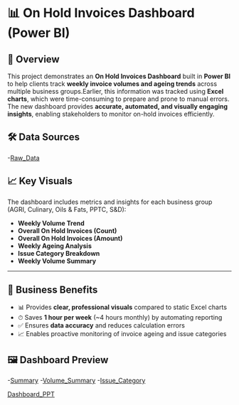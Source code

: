 # 📊 On Hold Invoices Dashboard (Power BI)

## 🔹 Overview
This project demonstrates an **On Hold Invoices Dashboard** built in **Power BI** to help clients track **weekly invoice volumes and ageing trends** across multiple business groups.Earlier, this information was tracked using **Excel charts**, which were time-consuming to prepare and prone to manual errors.  
The new dashboard provides **accurate, automated, and visually engaging insights**, enabling stakeholders to monitor on-hold invoices efficiently.  

## 🛠 Data Sources
-<a href = "https://github.com/amitabhkarn/Weekly-On-Hold-Invoices-Dashboard/blob/main/On_Hold%20Invoices_RawData.xlsx">Raw_Data</a>

## 📈 Key Visuals
The dashboard includes metrics and insights for each business group (AGRI, Culinary, Oils & Fats, PPTC, S&D):  
- **Weekly Volume Trend**  
- **Overall On Hold Invoices (Count)**  
- **Overall On Hold Invoices (Amount)**  
- **Weekly Ageing Analysis**  
- **Issue Category Breakdown**  
- **Weekly Volume Summary**  

---
## 🚀 Business Benefits
- 📊 Provides **clear, professional visuals** compared to static Excel charts  
- ⏱ Saves **1 hour per week** (~4 hours monthly) by automating reporting  
- ✅ Ensures **data accuracy** and reduces calculation errors  
- 📈 Enables proactive monitoring of invoice ageing and issue categories  


## 🖼 Dashboard Preview
-<a href = "https://github.com/amitabhkarn/Weekly-On-Hold-Invoices-Dashboard/blob/main/Summary.png">Summary</a>
-<a href = "https://github.com/amitabhkarn/Weekly-On-Hold-Invoices-Dashboard/blob/main/Volume%20Summary.png">Volume_Summary</a>
-<a href = "https://github.com/amitabhkarn/Weekly-On-Hold-Invoices-Dashboard/blob/main/Issue%20Category.png">Issue_Category</a>

<a href = "https://github.com/amitabhkarn/Weekly-On-Hold-Invoices-Dashboard/blob/main/On-Hold%20Invoices_Dashboard.pptx">Dashboard_PPT</a>
